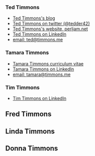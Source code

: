 <html lang="en" xml:lang="en" xmlns= "http://www.w3.org/1999/xhtml">
<head>
  <meta charset="utf-8" />
  <meta http-equiv="Content-Language" content="en" />
  <meta http-equiv="X-UA-Compatible" content="IE=edge,chrome=1" />
  <title>timmons.me: Timmons family</title>
  <meta name="viewport" content="width=device-width, initial-scale=1" />
  <meta name="google-site-verification" content="Dut8BJK9juCHeJ8Xh6ZwIZPJD3k-Rn48Ji5TIuoYjtE" />
  <link rel="stylesheet" href="https://maxcdn.bootstrapcdn.com/bootstrap/3.3.1/css/bootstrap.min.css">
  <style type="text/css">
    body { margin: 2em }
  </style>
<body>

</head>
<body>

### Ted Timmons
- [Ted Timmons's blog](http://infinitewandering.blogspot.com/)
- [Ted Timmons on twitter (@tedder42)](http://twitter.com/tedder42)
- [Ted Timmons's website, perljam.net](http://perljam.net/)
- [Ted Timmons on LinkedIn]()
- [email: ted@timmons.me](mailto:ted@timmons.me)
### Tamara Timmons
- [Tamara Timmons curriculum vitae](http://timmons.me/tamara/tamara-timmons-cv.html)
- [Tamara Timmons on LinkedIn](https://www.linkedin.com/in/drtamaratimmons)
- [email: tamara@timmons.me](mailto:tamara@timmons.me)
### Tim Timmons
- [Tim Timmons on LinkedIn](https://www.linkedin.com/pub/tim-timmons/5b/91a/2b2)
## Fred Timmons
## Linda Timmons
## Donna Timmons

</body>
</html>
